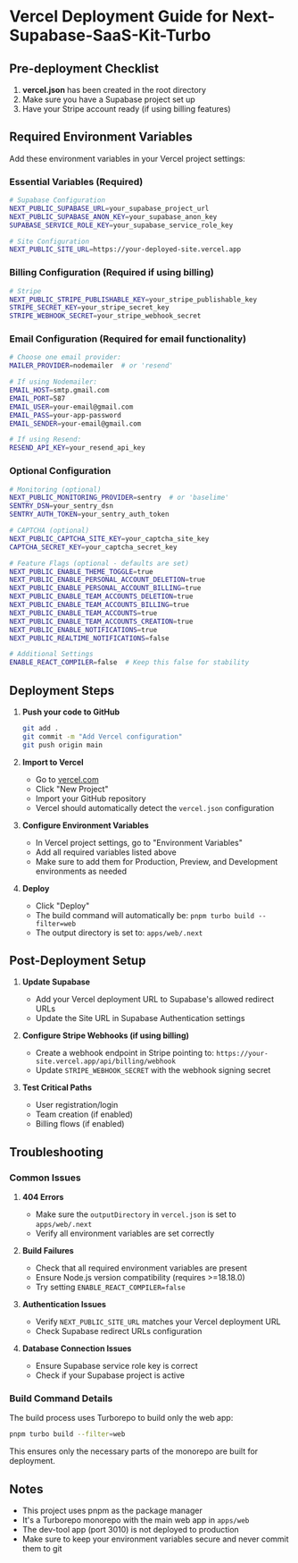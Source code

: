 # Vercel Deployment Guide for Next-Supabase-SaaS-Kit-Turbo

## Pre-deployment Checklist

1. **vercel.json** has been created in the root directory
2. Make sure you have a Supabase project set up
3. Have your Stripe account ready (if using billing features)

## Required Environment Variables

Add these environment variables in your Vercel project settings:

### Essential Variables (Required)

```bash
# Supabase Configuration
NEXT_PUBLIC_SUPABASE_URL=your_supabase_project_url
NEXT_PUBLIC_SUPABASE_ANON_KEY=your_supabase_anon_key
SUPABASE_SERVICE_ROLE_KEY=your_supabase_service_role_key

# Site Configuration
NEXT_PUBLIC_SITE_URL=https://your-deployed-site.vercel.app
```

### Billing Configuration (Required if using billing)

```bash
# Stripe
NEXT_PUBLIC_STRIPE_PUBLISHABLE_KEY=your_stripe_publishable_key
STRIPE_SECRET_KEY=your_stripe_secret_key
STRIPE_WEBHOOK_SECRET=your_stripe_webhook_secret
```

### Email Configuration (Required for email functionality)

```bash
# Choose one email provider:
MAILER_PROVIDER=nodemailer  # or 'resend'

# If using Nodemailer:
EMAIL_HOST=smtp.gmail.com
EMAIL_PORT=587
EMAIL_USER=your-email@gmail.com
EMAIL_PASS=your-app-password
EMAIL_SENDER=your-email@gmail.com

# If using Resend:
RESEND_API_KEY=your_resend_api_key
```

### Optional Configuration

```bash
# Monitoring (optional)
NEXT_PUBLIC_MONITORING_PROVIDER=sentry  # or 'baselime'
SENTRY_DSN=your_sentry_dsn
SENTRY_AUTH_TOKEN=your_sentry_auth_token

# CAPTCHA (optional)
NEXT_PUBLIC_CAPTCHA_SITE_KEY=your_captcha_site_key
CAPTCHA_SECRET_KEY=your_captcha_secret_key

# Feature Flags (optional - defaults are set)
NEXT_PUBLIC_ENABLE_THEME_TOGGLE=true
NEXT_PUBLIC_ENABLE_PERSONAL_ACCOUNT_DELETION=true
NEXT_PUBLIC_ENABLE_PERSONAL_ACCOUNT_BILLING=true
NEXT_PUBLIC_ENABLE_TEAM_ACCOUNTS_DELETION=true
NEXT_PUBLIC_ENABLE_TEAM_ACCOUNTS_BILLING=true
NEXT_PUBLIC_ENABLE_TEAM_ACCOUNTS=true
NEXT_PUBLIC_ENABLE_TEAM_ACCOUNTS_CREATION=true
NEXT_PUBLIC_ENABLE_NOTIFICATIONS=true
NEXT_PUBLIC_REALTIME_NOTIFICATIONS=false

# Additional Settings
ENABLE_REACT_COMPILER=false  # Keep this false for stability
```

## Deployment Steps

1. **Push your code to GitHub**
   ```bash
   git add .
   git commit -m "Add Vercel configuration"
   git push origin main
   ```

2. **Import to Vercel**
   - Go to [vercel.com](https://vercel.com)
   - Click "New Project"
   - Import your GitHub repository
   - Vercel should automatically detect the `vercel.json` configuration

3. **Configure Environment Variables**
   - In Vercel project settings, go to "Environment Variables"
   - Add all required variables listed above
   - Make sure to add them for Production, Preview, and Development environments as needed

4. **Deploy**
   - Click "Deploy"
   - The build command will automatically be: `pnpm turbo build --filter=web`
   - The output directory is set to: `apps/web/.next`

## Post-Deployment Setup

1. **Update Supabase**
   - Add your Vercel deployment URL to Supabase's allowed redirect URLs
   - Update the Site URL in Supabase Authentication settings

2. **Configure Stripe Webhooks (if using billing)**
   - Create a webhook endpoint in Stripe pointing to: `https://your-site.vercel.app/api/billing/webhook`
   - Update `STRIPE_WEBHOOK_SECRET` with the webhook signing secret

3. **Test Critical Paths**
   - User registration/login
   - Team creation (if enabled)
   - Billing flows (if enabled)

## Troubleshooting

### Common Issues

1. **404 Errors**
   - Make sure the `outputDirectory` in `vercel.json` is set to `apps/web/.next`
   - Verify all environment variables are set correctly

2. **Build Failures**
   - Check that all required environment variables are present
   - Ensure Node.js version compatibility (requires >=18.18.0)
   - Try setting `ENABLE_REACT_COMPILER=false`

3. **Authentication Issues**
   - Verify `NEXT_PUBLIC_SITE_URL` matches your Vercel deployment URL
   - Check Supabase redirect URLs configuration

4. **Database Connection Issues**
   - Ensure Supabase service role key is correct
   - Check if your Supabase project is active

### Build Command Details

The build process uses Turborepo to build only the web app:
```bash
pnpm turbo build --filter=web
```

This ensures only the necessary parts of the monorepo are built for deployment.

## Notes

- This project uses pnpm as the package manager
- It's a Turborepo monorepo with the main web app in `apps/web`
- The dev-tool app (port 3010) is not deployed to production
- Make sure to keep your environment variables secure and never commit them to git